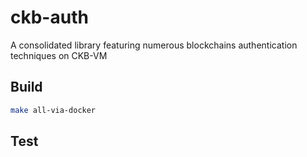 # ckb-auth
A consolidated library featuring numerous blockchains authentication techniques on CKB-VM


## Build

``` bash
make all-via-docker
```



## Test

```


```
